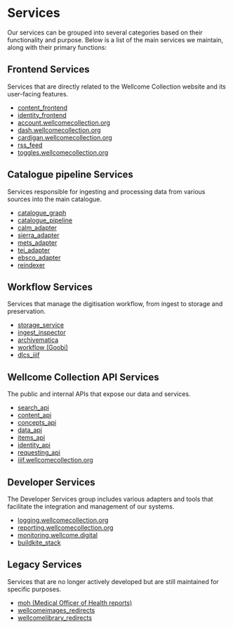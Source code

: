 # Services

Our services can be grouped into several categories based on their functionality and purpose. Below is a list of the main services we maintain, along with their primary functions:

## Frontend Services

Services that are directly related to the Wellcome Collection website and its user-facing features.

- [content_frontend](./services/frontend/content_frontend.md)
- [identity_frontend](./services/frontend/identity_frontend.md)
- [account.wellcomecollection.org](./services/frontend/account.wellcomecollection.org.md)
- [dash.wellcomecollection.org](./services/frontend/dash.wellcomecollection.org.md)
- [cardigan.wellcomecollection.org](./services/frontend/cardigan.wellcomecollection.org.md)
- [rss_feed](./services/frontend/rss_feed.md)
- [toggles.wellcomecollection.org](./services/frontend/toggles.wellcomecollection.org.md)

## Catalogue pipeline Services

Services responsible for ingesting and processing data from various sources into the main catalogue.

- [catalogue_graph](./services/catalogue_pipeline/catalogue_graph.md)
- [catalogue_pipeline](./services/catalogue_pipeline/catalogue_pipeline.md)
- [calm_adapter](./services/catalogue_pipeline/calm_adapter.md)
- [sierra_adapter](./services/catalogue_pipeline/sierra_adapter.md)
- [mets_adapter](./services/catalogue_pipeline/mets_adapter.md)
- [tei_adapter](./services/catalogue_pipeline/tei_adapter.md)
- [ebsco_adapter](./services/catalogue_pipeline/ebsco_adapter.md)
- [reindexer](./services/catalogue_pipeline/reindexer.md)

## Workflow Services

Services that manage the digitisation workflow, from ingest to storage and preservation.

- [storage_service](./services/workflow/storage_service.md)
- [ingest_inspector](./services/workflow/ingest_inspector.md)
- [archivematica](./services/workflow/archivematica.md)
- [workflow (Goobi)](./services/workflow/goobi.md)
- [dlcs_iiif](./services/workflow/dlcs_iiif.md)

## Wellcome Collection API Services

The public and internal APIs that expose our data and services.

- [search_api](./services/apis/search_api.md)
- [content_api](./services/apis/content_api.md)
- [concepts_api](./services/apis/concepts_api.md)
- [data_api](./services/apis/data_api.md)
- [items_api](./services/apis/items_api.md)
- [identity_api](./services/apis/identity_api.md)
- [requesting_api](./services/apis/requesting_api.md)
- [iiif.wellcomecollection.org](./services/apis/iiif.wellcomecollection.org.md)

## Developer Services

The Developer Services group includes various adapters and tools that facilitate the integration and management of our systems.

- [logging.wellcomecollection.org](./services/developer/logging.wellcomecollection.org.md)
- [reporting.wellcomecollection.org](./services/developer/reporting.wellcomecollection.org.md)
- [monitoring.wellcome.digital](./services/developer/monitoring.wellcome.digital.md)
- [buildkite_stack](./services/developer/buildkite_stack.md)

## Legacy Services

Services that are no longer actively developed but are still maintained for specific purposes.

- [moh (Medical Officer of Health reports)](./services/legacy/moh.md)
- [wellcomeimages_redirects](./services/legacy/wellcomeimages_redirects.md)
- [wellcomelibrary_redirects](./services/legacy/wellcomelibrary_redirects.md)